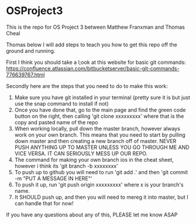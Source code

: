 # OSProject3
This is the repo for OS Project 3 between Matthew Franxman and Thomas Cheal

Thomas below I will add steps to teach you how to get this repo off the ground and running.

First I think you should take a l;ook at this website for basic git commands:
https://confluence.atlassian.com/bitbucketserver/basic-git-commands-776639767.html

Secondly here are the steps that you need to do to make this work:
1. Make sure you have git installed in your terminal (pretty sure it is but just use the snap command to install if not)
2. Once you have done that, go to the main page and find the green code button on the right, then calling 'git clone xxxxxxxxx' where that is the copy and pasted name of the repo
3. When working locally, pull down the master branch, however always work on your own branch. This means that you need to start by pulling down master and then creating a new branch off of master. NEVER PUSH ANYTHING UP TO MASTER UNLESS YOU GO THROUGH ME AND VICE VERSA. IT CAN SERIOUSLY MESS UP OUR REPO.
4. The command for making your own branch ios in the cheat sheet, however i think its 'git branch -b xxxxxxxx'
5. To push up to github you will need to run 'git add .' and then 'git commit -m "PUT A MESSAGE IN HERE"'
6. To push it up, run 'git push origin xxxxxxxxx' where x is your branch's name.
7. It SHOULD push up, and then you will need to mereg it into master, but I can handle that for now!

If you have any questions about any of this, PLEASE let me know ASAP
